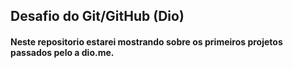 ## Desafio do Git/GitHub (Dio)
#### <p>Neste repositorio estarei mostrando sobre os primeiros projetos passados pelo a __dio.me__.</p>
